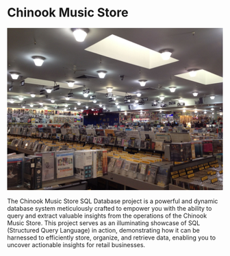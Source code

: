 # Chinook Music Store

![Music Store](Images/Music-Store-Image.jpg)

The Chinook Music Store SQL Database project is a powerful and dynamic database system meticulously crafted to empower you with the ability to query and extract valuable insights from the operations of the Chinook Music Store. This project serves as an illuminating showcase of SQL (Structured Query Language) in action, demonstrating how it can be harnessed to efficiently store, organize, and retrieve data, enabling you to uncover actionable insights for retail businesses.
